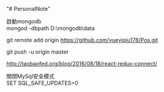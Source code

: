 "# PersonalNote" 

啟動mongodb  
mongod -dbpath D:\mongodb\data

git remote add origin https://github.com/yueyiqiu178/Pos.git

git push -u origin master


http://taobaofed.org/blog/2016/08/18/react-redux-connect/

關閉MySql安全模式  
SET SQL_SAFE_UPDATES=0
